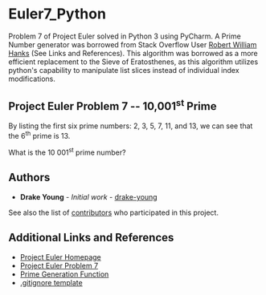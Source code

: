 # Euler7_Python

Problem 7 of Project Euler solved in Python 3 using PyCharm. A Prime Number generator was borrowed from Stack Overflow User [Robert William Hanks](https://stackoverflow.com/users/350331/robert-william-hanks) (See Links and References). This algorithm was borrowed as a more efficient replacement to the Sieve of Eratosthenes, as this algorithm utilizes python's capability to manipulate list slices instead of individual index modifications.

## Project Euler Problem 7 -- 10,001<sup>st</sup> Prime

By listing the first six prime numbers: 2, 3, 5, 7, 11, and 13, we can see that the 6<sup>th</sup> prime is 13.

What is the 10 001<sup>st</sup> prime number?

## Authors

* **Drake Young** - *Initial work* - [drake-young](https://github.com/drake-young)

See also the list of [contributors](https://github.com/drake-young/Euler6_Python/contributors) who participated in this project.

## Additional Links and References

* [Project Euler Homepage](https://projecteuler.net/about)
* [Project Euler Problem 7](https://projecteuler.net/problem=7)
* [Prime Generation Function](https://stackoverflow.com/questions/2068372/fastest-way-to-list-all-primes-below-n/3035188#3035188)
* [.gitignore template](https://github.com/github/gitignore/blob/master/Global/JetBrains.gitignore)
